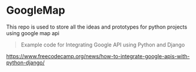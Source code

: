 # GoogleMap
This repo is used to store all the ideas and prototypes for python projects using google map api

> Example code for Integrating Google API using Python and Django

https://www.freecodecamp.org/news/how-to-integrate-google-apis-with-python-django/
